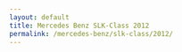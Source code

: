 ```yaml
---
layout: default
title: Mercedes Benz SLK-Class 2012
permalink: /mercedes-benz/slk-class/2012/
---
```

